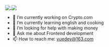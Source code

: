 <a href="https://github.com/anuraghazra/github-readme-stats">
  <img align="center" src="https://github-readme-stats.vercel.app/api?username=loliconer&count_private=true&show_icons=true&include_all_commits=true&hide_border=true&hide_title=true" />
</a>
<a href="https://github.com/anuraghazra/github-readme-stats">
  <img align="center" src="https://github-readme-stats.vercel.app/api/top-langs/?username=loliconer&langs_count=3&hide_title=true&hide_border=true" />
</a>

- 🔭 I’m currently working on Crypto.com
- 🌱 I’m currently learning english and cooking
- 🤔 I’m looking for help with making money
- 💬 Ask me about Frontend development
- 📫 How to reach me: vuedev@163.com
